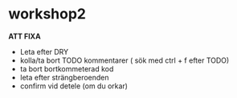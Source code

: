 workshop2
=========
**ATT FIXA**



- Leta efter DRY
- kolla/ta bort TODO kommentarer ( sök med ctrl + f efter TODO) 
- ta bort bortkommeterad kod
- leta efter strängberoenden
- confirm vid detele (om du orkar)



 






